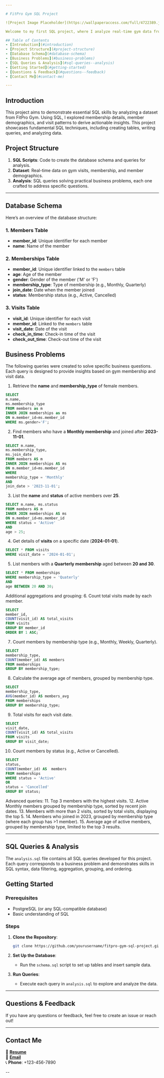 ```yaml
---

# FitPro Gym SQL Project

![Project Image Placeholder](https://wallpaperaccess.com/full/4722389.jpg) 

Welcome to my first SQL project, where I analyze real-time gym data from **FitPro Gym**! This project uses a dataset of **10,000 visit records** to explore and analyze gym membership and visit data, answering key business questions that can help a fitness center understand its customer base better and optimize its services.

## Table of Contents
- [Introduction](#introduction)
- [Project Structure](#project-structure)
- [Database Schema](#database-schema)
- [Business Problems](#business-problems)
- [SQL Queries & Analysis](#sql-queries--analysis)
- [Getting Started](#getting-started)
- [Questions & Feedback](#questions--feedback)
- [Contact Me](#contact-me)

---
```


## Introduction

This project aims to demonstrate essential SQL skills by analyzing a dataset from FitPro Gym. Using SQL, I explored membership details, member demographics, and visit patterns to derive actionable insights. This project showcases fundamental SQL techniques, including creating tables, writing queries, and analyzing data.

## Project Structure

1. **SQL Scripts**: Code to create the database schema and queries for analysis.
2. **Dataset**: Real-time data on gym visits, membership, and member demographics.
3. **Analysis**: SQL queries solving practical business problems, each one crafted to address specific questions.

---

## Database Schema

Here’s an overview of the database structure:

### 1. **Members Table**
- **member_id**: Unique identifier for each member
- **name**: Name of the member

### 2. **Memberships Table**
- **member_id**: Unique identifier linked to the `members` table
- **age**: Age of the member
- **gender**: Gender of the member ('M' or 'F')
- **membership_type**: Type of membership (e.g., Monthly, Quarterly)
- **join_date**: Date when the member joined
- **status**: Membership status (e.g., Active, Cancelled)

### 3. **Visits Table**
- **visit_id**: Unique identifier for each visit
- **member_id**: Linked to the `members` table
- **visit_date**: Date of the visit
- **check_in_time**: Check-in time of the visit
- **check_out_time**: Check-out time of the visit

## Business Problems

The following queries were created to solve specific business questions. Each query is designed to provide insights based on gym membership and visit data.

1. Retrieve the **name** and **membership_type** of female members.
  ```sql
SELECT 
m.name,
ms.membership_type
FROM members as m
INNER JOIN memberships as ms
ON m.member_id=ms.member_id
WHERE ms.gender='F';
```
2. Find members who have a **Monthly membership** and joined after **2023-11-01**.
 ```sql
SELECT m.name,
ms.membership_type,
ms.join_date
FROM members AS m
INNER JOIN memberships AS ms
ON m.member_id=ms.member_id
WHERE 
membership_type = 'Monthly'
AND 
join_date > '2023-11-01';
 ```
3. List the **name** and **status** of active members over **25**.
 ```sql
SELECT m.name, ms.status
FROM members AS m
INNER JOIN memberships AS ms
ON m.member_id=ms.member_id
WHERE status = 'Active' 
AND
age > 25;
 ```
4. Get details of **visits** on a specific date (**2024-01-01**).
```sql
SELECT * FROM visits
WHERE visit_date = '2024-01-01';
```
5. List members with a **Quarterly membership** aged between **20 and 30**.
```sql
SELECT * FROM memberships
WHERE membership_type = 'Quaterly'
AND
age BETWEEN 20 AND 30;
```

Additional aggregations and grouping:
6. Count total visits made by each member.
```sql
SELECT 
member_id,
COUNT(visit_id) AS total_visits
FROM visits
GROUP BY member_id
ORDER BY 1 ASC;
```
7. Count members by membership type (e.g., Monthly, Weekly, Quarterly).
```sql
SELECT 
membership_type,
COUNT(member_id) AS members
FROM memberships
GROUP BY membership_type;
```
8. Calculate the average age of members, grouped by membership type.
```sql
SELECT 
membership_type,
AVG(member_id) AS members_avg
FROM memberships
GROUP BY membership_type;
```
9. Total visits for each visit date.
```sql
SELECT 
visit_date,
COUNT(visit_id) AS total_visits
FROM visits
GROUP BY visit_date;
```
10. Count members by status (e.g., Active or Cancelled).
```sql
SELECT 
status,
COUNT(member_id) AS  members
FROM memberships
WHERE status = 'Active'
OR
status = 'Cancelled'
GROUP BY status;
```

Advanced queries:
11. Top 3 members with the highest visits.
12. Active Monthly members grouped by membership type, sorted by recent join dates.
13. Members with more than 2 visits, sorted by total visits, displaying the top 5.
14. Members who joined in 2023, grouped by membership type (where each group has >1 member).
15. Average age of active members, grouped by membership type, limited to the top 3 results.

---

## SQL Queries & Analysis

The `analysis.sql` file contains all SQL queries developed for this project. Each query corresponds to a business problem and demonstrates skills in SQL syntax, data filtering, aggregation, grouping, and ordering.

## Getting Started

### Prerequisites
- PostgreSQL (or any SQL-compatible database)
- Basic understanding of SQL

### Steps
1. **Clone the Repository**:
   ```bash
   git clone https://github.com/yourusername/fitpro-gym-sql-project.git
   ```
2. **Set Up the Database**:
   - Run the `schema.sql` script to set up tables and insert sample data.

3. **Run Queries**:
   - Execute each query in `analysis.sql` to explore and analyze the data.

---

## Questions & Feedback

If you have any questions or feedback, feel free to create an issue or reach out!

---

## Contact Me

📄 **[Resume](#)**  
📧 **[Email](mailto:your.pravingiri2222@example.com)**  
📞 **Phone**: +123-456-7890  

--
